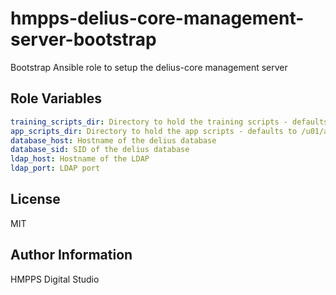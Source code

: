 hmpps-delius-core-management-server-bootstrap
=========

Bootstrap Ansible role to setup the delius-core management server


Role Variables
--------------

```yaml
training_scripts_dir: Directory to hold the training scripts - defaults to /u01/training
app_scripts_dir: Directory to hold the app scripts - defaults to /u01/app
database_host: Hostname of the delius database
database_sid: SID of the delius database
ldap_host: Hostname of the LDAP
ldap_port: LDAP port
```

License
-------

MIT

Author Information
------------------

HMPPS Digital Studio
